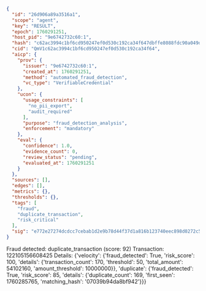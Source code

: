 ```json
{
  "id": "26d906a89a3516a1",
  "scope": "agent",
  "key": "RESULT",
  "epoch": 1760291251,
  "host_pid": "9e6742732c60:1",
  "hash": "c62ac3994c1bf6cd950247ef0d530c192ca34f647dbffe8088fdc90a049d8752",
  "cid": "QmV1c62ac3994c1bf6cd950247ef0d530c192ca34f64",
  "aicp": {
    "prov": {
      "issuer": "9e6742732c60:1",
      "created_at": 1760291251,
      "method": "automated_fraud_detection",
      "vc_type": "VerifiableCredential"
    },
    "ucon": {
      "usage_constraints": [
        "no_pii_export",
        "audit_required"
      ],
      "purpose": "fraud_detection_analysis",
      "enforcement": "mandatory"
    },
    "eval": {
      "confidence": 1.0,
      "evidence_count": 0,
      "review_status": "pending",
      "evaluated_at": 1760291251
    }
  },
  "sources": [],
  "edges": [],
  "metrics": {},
  "thresholds": {},
  "tags": [
    "fraud",
    "duplicate_transaction",
    "risk_critical"
  ],
  "sig": "e772e27274dcdcc7cebab1d2e9b78d44f37d1a816b123740eec898d0272c5ce1"
}
```

Fraud detected: duplicate_transaction (score: 92)
Transaction: 122105156608425
Details: {'velocity': {'fraud_detected': True, 'risk_score': 100, 'details': {'transaction_count': 170, 'threshold': 50, 'total_amount': 54102160, 'amount_threshold': 10000000}}, 'duplicate': {'fraud_detected': True, 'risk_score': 85, 'details': {'duplicate_count': 169, 'first_seen': 1760285765, 'matching_hash': '07039b94da8bf942'}}}